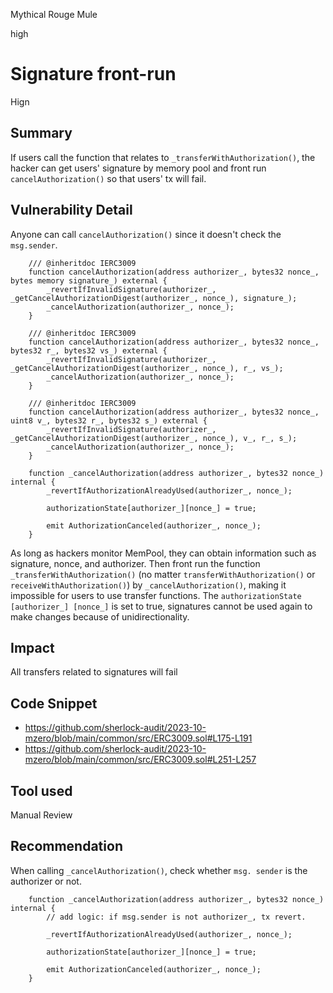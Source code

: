 Mythical Rouge Mule

high

# Signature front-run

Hign
## Summary
If users call the function that relates to `_transferWithAuthorization()`, the hacker can get users' signature by memory pool and front run  `cancelAuthorization()` so that users' tx will fail.
## Vulnerability Detail

Anyone can call `cancelAuthorization()` since it doesn't check the `msg.sender`. 
```solidity
    /// @inheritdoc IERC3009
    function cancelAuthorization(address authorizer_, bytes32 nonce_, bytes memory signature_) external {
        _revertIfInvalidSignature(authorizer_, _getCancelAuthorizationDigest(authorizer_, nonce_), signature_);
        _cancelAuthorization(authorizer_, nonce_);
    }

    /// @inheritdoc IERC3009
    function cancelAuthorization(address authorizer_, bytes32 nonce_, bytes32 r_, bytes32 vs_) external {
        _revertIfInvalidSignature(authorizer_, _getCancelAuthorizationDigest(authorizer_, nonce_), r_, vs_);
        _cancelAuthorization(authorizer_, nonce_);
    }

    /// @inheritdoc IERC3009
    function cancelAuthorization(address authorizer_, bytes32 nonce_, uint8 v_, bytes32 r_, bytes32 s_) external {
        _revertIfInvalidSignature(authorizer_, _getCancelAuthorizationDigest(authorizer_, nonce_), v_, r_, s_);
        _cancelAuthorization(authorizer_, nonce_);
    }

    function _cancelAuthorization(address authorizer_, bytes32 nonce_) internal {
        _revertIfAuthorizationAlreadyUsed(authorizer_, nonce_);

        authorizationState[authorizer_][nonce_] = true;

        emit AuthorizationCanceled(authorizer_, nonce_);
    }
```
As long as hackers monitor MemPool, they can obtain information such as signature, nonce, and authorizer. Then front run the function `_transferWithAuthorization()` (no matter `transferWithAuthorization()` or `receiveWithAuthorization()`) by `_cancelAuthorization()`, making it impossible for users to use transfer functions. The `authorizationState [authorizer_] [nonce_]` is set to true, signatures cannot be used again to make changes because of unidirectionality.

## Impact
All transfers related to signatures will fail

## Code Snippet
- https://github.com/sherlock-audit/2023-10-mzero/blob/main/common/src/ERC3009.sol#L175-L191
- https://github.com/sherlock-audit/2023-10-mzero/blob/main/common/src/ERC3009.sol#L251-L257

## Tool used

Manual Review

## Recommendation
When calling `_cancelAuthorization()`, check whether `msg. sender` is the authorizer or not.
```solidity
    function _cancelAuthorization(address authorizer_, bytes32 nonce_) internal {
    	// add logic: if msg.sender is not authorizer_, tx revert.
    
        _revertIfAuthorizationAlreadyUsed(authorizer_, nonce_);

        authorizationState[authorizer_][nonce_] = true;

        emit AuthorizationCanceled(authorizer_, nonce_);
    }
```

